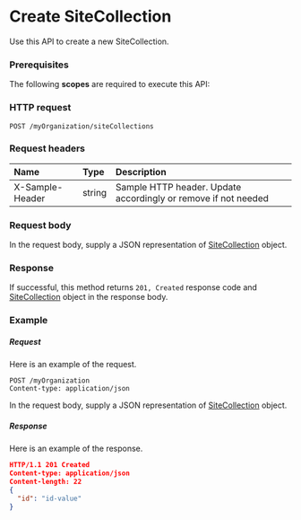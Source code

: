# Create SiteCollection

Use this API to create a new SiteCollection.
### Prerequisites
The following **scopes** are required to execute this API: 
### HTTP request
<!-- { "blockType": "ignored" } -->
```http
POST /myOrganization/siteCollections

```
### Request headers
| Name       | Type | Description|
|:---------------|:--------|:----------|
| X-Sample-Header  | string  | Sample HTTP header. Update accordingly or remove if not needed|

### Request body
In the request body, supply a JSON representation of [SiteCollection](../resources/sitecollection.md) object.


### Response
If successful, this method returns `201, Created` response code and [SiteCollection](../resources/sitecollection.md) object in the response body.

### Example
##### Request
Here is an example of the request.
<!-- {
  "blockType": "request",
  "name": "create_sitecollection_from_myorganization"
}-->
```http
POST /myOrganization
Content-type: application/json
```
In the request body, supply a JSON representation of [SiteCollection](../resources/sitecollection.md) object.
##### Response
Here is an example of the response.
<!-- {
  "blockType": "response",
  "truncated": false,
  "@odata.type": "sitecollection"
} -->
```json
HTTP/1.1 201 Created
Content-type: application/json
Content-length: 22
{
  "id": "id-value"
}
```

<!-- uuid: 8f9f6093-5eb3-48eb-a652-ef5df0fe1c8a
2015-10-16 22:29:34 UTC -->
<!-- {
  "type": "#page.annotation",
  "description": "Create SiteCollection",
  "keywords": "",
  "section": "documentation",
  "tocPath": ""
}-->